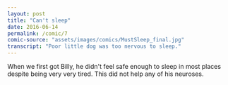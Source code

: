 ```yaml
---
layout: post
title: "Can't sleep"
date: 2016-06-14
permalink: /comic/7
comic-source: "assets/images/comics/MustSleep_final.jpg"
transcript: "Poor little dog was too nervous to sleep."
---
```


When we first got Billy, he didn't feel safe enough to sleep in most places despite being very very tired. This did not help any of his neuroses.
